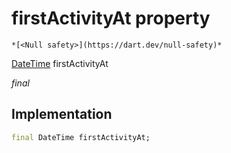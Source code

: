 


# firstActivityAt property




    *[<Null safety>](https://dart.dev/null-safety)*


[DateTime](https://api.flutter.dev/flutter/dart-core/DateTime-class.html) firstActivityAt
  
_final_






## Implementation

```dart
final DateTime firstActivityAt;


```








